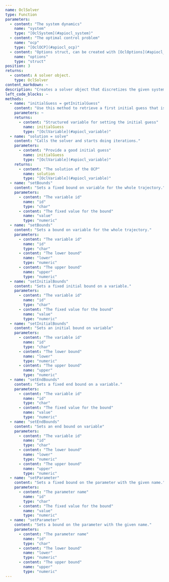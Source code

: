 ```yaml
--- 
name: OclSolver
type: Function
parameters: 
  - content: "The system dynamics"
    name: "system"
    type: "[OclSystem](#apiocl_system)"
  - content: "The optimal control problem"
    name: "ocp"
    type: "[OclOCP](#apiocl_ocp)"
  - content: "Options struct, can be created with [OclOptions](#apiocl_options)()"
    name: "options"
    type: "struct"
position: 3
returns: 
  - content: A solver object.
    type: OclSolver
content_markdown: ~
description: "Creates a solver object that discretizes the given system and optimal control problem, and calls the underlying optimizer."
left_code_blocks: ~
methods: 
  - name: "initialGuess = getInitialGuess"
    content: "Use this method to retrieve a first initial guess that is generated from the bounds. You can further modify this initial guess to improve the solver performance."
    parameters: ~
    returns: 
      - content: "Structured variable for setting the initial guess"
        name: initialGuess
        type: "[OclVariable](#apiocl_variable)"
  - name: "solution = solve"
    content: "Calls the solver and starts doing iterations."
    parameters: 
      - content: "Provide a good initial guess"
        name: initialGuess
        type: "[OclVariable](#apiocl_variable)"
    returns: 
      - content: "The solution of the OCP"
        name: solution
        type: "[OclVariable](#apiocl_variable)"
  - name: "setBounds"
    content: "Sets a fixed bound on variable for the whole trajectory."
    parameters:
      - content: "The variable id"
        name: "id"
        type: "char"
      - content: "The fixed value for the bound"
        name: "value"
        type: "numeric"
  - name: "setBounds"
    content: "Sets a bound on variable for the whole trajectory."
    parameters:
      - content: "The variable id"
        name: "id"
        type: "char"
      - content: "The lower bound"
        name: "lower"
        type: "numeric"
      - content: "The upper bound"
        name: "upper"
        type: "numeric"
  - name: "setInitialBounds"
    content: "Sets a fixed initial bound on a variable."
    parameters:
      - content: "The variable id"
        name: "id"
        type: "char"
      - content: "The fixed value for the bound"
        name: "value"
        type: "numeric"
  - name: "setInitialBounds"
    content: "Sets an initial bound on variable"
    parameters:
      - content: "The variable id"
        name: "id"
        type: "char"
      - content: "The lower bound"
        name: "lower"
        type: "numeric"
      - content: "The upper bound"
        name: "upper"
        type: "numeric"
  - name: "setEndBounds"
    content: "Sets a fixed end bound on a variable."
    parameters:
      - content: "The variable id"
        name: "id"
        type: "char"
      - content: "The fixed value for the bound"
        name: "value"
        type: "numeric"
  - name: "setEndBounds"
    content: "Sets an end bound on variable"
    parameters:
      - content: "The variable id"
        name: "id"
        type: "char"
      - content: "The lower bound"
        name: "lower"
        type: "numeric"
      - content: "The upper bound"
        name: "upper"
        type: "numeric"
  - name: "setParameter"
    content: "Sets a fixed bound on the parameter with the given name."
    parameters:
      - content: "The parameter name"
        name: "id"
        type: "char"
      - content: "The fixed value for the bound"
        name: "value"
        type: "numeric"
  - name: "setParameter"
    content: "Sets a bound on the parameter with the given name."
    parameters:
      - content: "The parameter name"
        name: "id"
        type: "char"
      - content: "The lower bound"
        name: "lower"
        type: "numeric"
      - content: "The upper bound"
        name: "upper"
        type: "numeric"
---
```

